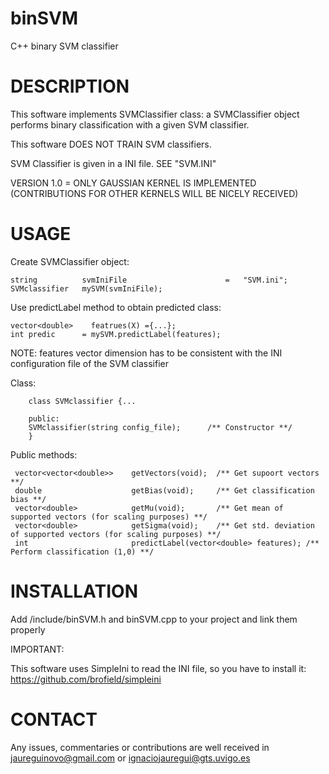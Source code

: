 # binSVM

C++ binary SVM classifier

# DESCRIPTION

This software implements SVMClassifier class: a SVMClassifier object performs binary classification with a given SVM classifier.

This software DOES NOT TRAIN SVM classifiers.

SVM Classifier is given in a INI file. SEE "SVM.INI"

VERSION 1.0 = ONLY GAUSSIAN KERNEL IS IMPLEMENTED (CONTRIBUTIONS FOR OTHER KERNELS WILL BE NICELY RECEIVED)

# USAGE

Create SVMClassifier object:

    string          svmIniFile                      =   "SVM.ini";
    SVMclassifier   mySVM(svmIniFile);
    
Use predictLabel method to obtain predicted class:

    vector<double>    featrues(X) ={...};
    int predic      = mySVM.predictLabel(features);
    
NOTE: features vector dimension has to be consistent with the INI configuration file of the SVM classifier

Class:

        class SVMclassifier {...
        
        public:
        SVMclassifier(string config_file);      /** Constructor **/
        }
   
Public methods:
        
     vector<vector<double>>    getVectors(void);  /** Get supoort vectors **/
     double                    getBias(void);     /** Get classification bias **/
     vector<double>            getMu(void);       /** Get mean of supported vectors (for scaling purposes) **/
     vector<double>            getSigma(void);    /** Get std. deviation of supported vectors (for scaling purposes) **/
     int                       predictLabel(vector<double> features); /** Perform classification (1,0) **/
 
# INSTALLATION

Add /include/binSVM.h and binSVM.cpp to your project and link them properly

IMPORTANT:

This software uses SimpleIni to read the INI file, so you have to install it: https://github.com/brofield/simpleini

# CONTACT

Any issues, commentaries or contributions are well received in jaureguinovo@gmail.com or ignaciojauregui@gts.uvigo.es
